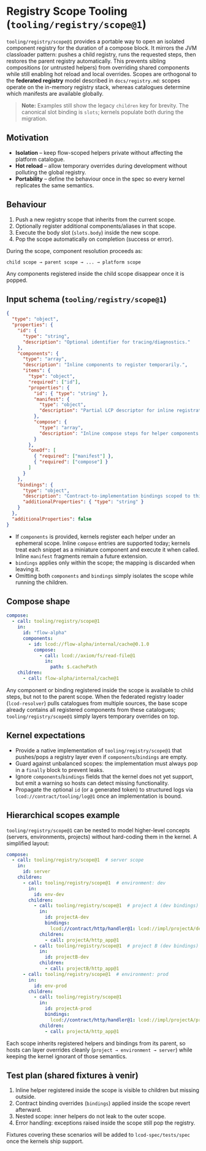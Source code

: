# Registry Scope Tooling (`tooling/registry/scope@1`)

`tooling/registry/scope@1` provides a portable way to open an isolated component registry for the duration of a compose block. It mirrors the JVM classloader pattern: pushes a child registry, runs the requested steps, then restores the parent registry automatically. This prevents sibling compositions (or untrusted helpers) from overriding shared components while still enabling hot reload and local overrides. Scopes are orthogonal to the **federated registry** model described in `docs/registry.md`: scopes operate on the in-memory registry stack, whereas catalogues determine which manifests are available globally.

> **Note:** Examples still show the legacy `children` key for brevity. The
> canonical slot binding is `slots`; kernels populate both during the migration.

## Motivation

- **Isolation** – keep flow-scoped helpers private without affecting the platform catalogue.
- **Hot reload** – allow temporary overrides during development without polluting the global registry.
- **Portability** – define the behaviour once in the spec so every kernel replicates the same semantics.

## Behaviour

1. Push a new registry scope that inherits from the current scope.
2. Optionally register additional components/aliases in that scope.
3. Execute the body slot (`slots.body`) inside the new scope.
4. Pop the scope automatically on completion (success or error).

During the scope, component resolution proceeds as:

```
child scope → parent scope → ... → platform scope
```

Any components registered inside the child scope disappear once it is popped.

## Input schema (`tooling/registry/scope@1`)

```json
{
  "type": "object",
  "properties": {
    "id": {
      "type": "string",
      "description": "Optional identifier for tracing/diagnostics."
    },
    "components": {
      "type": "array",
      "description": "Inline components to register temporarily.",
      "items": {
        "type": "object",
        "required": ["id"],
        "properties": {
          "id": { "type": "string" },
          "manifest": {
            "type": "object",
            "description": "Partial LCP descriptor for inline registration (optional)."
          },
          "compose": {
            "type": "array",
            "description": "Inline compose steps for helper components."
          }
        },
        "oneOf": [
          { "required": ["manifest"] },
          { "required": ["compose"] }
        ]
      }
    },
    "bindings": {
      "type": "object",
      "description": "Contract-to-implementation bindings scoped to this registry.",
      "additionalProperties": { "type": "string" }
    }
  },
  "additionalProperties": false
}
```

- If `components` is provided, kernels register each helper under an ephemeral scope. Inline `compose` entries are supported today; kernels treat each snippet as a miniature component and execute it when called. Inline `manifest` fragments remain a future extension.
- `bindings` applies only within the scope; the mapping is discarded when leaving it.
- Omitting both `components` and `bindings` simply isolates the scope while running the children.

## Compose shape

```yaml
compose:
  - call: tooling/registry/scope@1
    in:
      id: "flow-alpha"
      components:
        - id: lcod://flow-alpha/internal/cache@0.1.0
          compose:
            - call: lcod://axiom/fs/read-file@1
              in:
                path: $.cachePath
    children:
      - call: flow-alpha/internal/cache@1
```

Any component or binding registered inside the scope is available to child steps, but not to the parent scope. When the federated registry loader (`lcod-resolver`) pulls catalogues from multiple sources, the base scope already contains all registered components from these catalogues; `tooling/registry/scope@1` simply layers temporary overrides on top.

## Kernel expectations

- Provide a native implementation of `tooling/registry/scope@1` that pushes/pops a registry layer even if `components`/`bindings` are empty.
- Guard against unbalanced scopes: the implementation must always pop in a `finally` block to prevent leaks.
- Ignore `components`/`bindings` fields that the kernel does not yet support, but emit a warning so hosts can detect missing functionality.
- Propagate the optional `id` (or a generated token) to structured logs via `lcod://contract/tooling/log@1` once an implementation is bound.

## Hierarchical scopes example

`tooling/registry/scope@1` can be nested to model higher-level concepts (servers, environments, projects) without hard-coding them in the kernel. A simplified layout:

```yaml
compose:
  - call: tooling/registry/scope@1  # server scope
    in:
      id: server
    children:
      - call: tooling/registry/scope@1  # environment: dev
        in:
          id: env-dev
        children:
          - call: tooling/registry/scope@1  # project A (dev bindings)
            in:
              id: projectA-dev
              bindings:
                lcod://contract/http/handler@1: lcod://impl/projectA/dev/http@1
            children:
              - call: projectA/http_app@1
          - call: tooling/registry/scope@1  # project B (dev bindings)
            in:
              id: projectB-dev
            children:
              - call: projectB/http_app@1
      - call: tooling/registry/scope@1  # environment: prod
        in:
          id: env-prod
        children:
          - call: tooling/registry/scope@1
            in:
              id: projectA-prod
              bindings:
                lcod://contract/http/handler@1: lcod://impl/projectA/prod/http@1
            children:
              - call: projectA/http_app@1
```

Each scope inherits registered helpers and bindings from its parent, so hosts can layer overrides cleanly (`project → environment → server`) while keeping the kernel ignorant of those semantics.

## Test plan (shared fixtures à venir)

1. Inline helper registered inside the scope is visible to children but missing outside.
2. Contract binding overrides (`bindings`) applied inside the scope revert afterward.
3. Nested scope: inner helpers do not leak to the outer scope.
4. Error handling: exceptions raised inside the scope still pop the registry.

Fixtures covering these scenarios will be added to `lcod-spec/tests/spec` once the kernels ship support.

